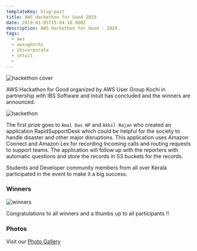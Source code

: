 ```yaml
---
templateKey: blog-post
title: AWS Hackethon for Good 2019
date: 2019-01-05T15:04:10.000Z
description: AWS Hackethon for Good - 2019.
tags:
  - aws
  - awsugkochi
  - ibscorporate
  - intuit
  -
---
```


![hackethon cover](/img/awsugkochi-hackethon-19.png)

AWS Hackathon for Good organized by AWS User Group Kochi in partnership with IBS Software and Intuit has concluded and the winners are announced.

![hackethon](/img/aws-hackethon-for-good-kochi-1.jpg)

The first prize goes to `Amal Das NP` and `Akhil Rajan` who created an application RapidSupportDesk which could be helpful for the society to handle disaster and other major disruptions. This application uses Amazon Connect and Amazon Lex for recording Incoming calls and routing requests to support teams. The application will follow up with the reporters with automatic questions and store the records in S3 buckets for the records.

Students and Developer community members from all over Kerala participated in the event to make it a big success.

### Winners

![winners](/img/awsugkochi_hackethon-19-winners.jpg)

Congratulations to all winners and a thumbs up to all participants  !!


### Photos

Visit our [Photo Gallery](https://photos.app.goo.gl/AxYBDdxCNaXm7uQ58)
